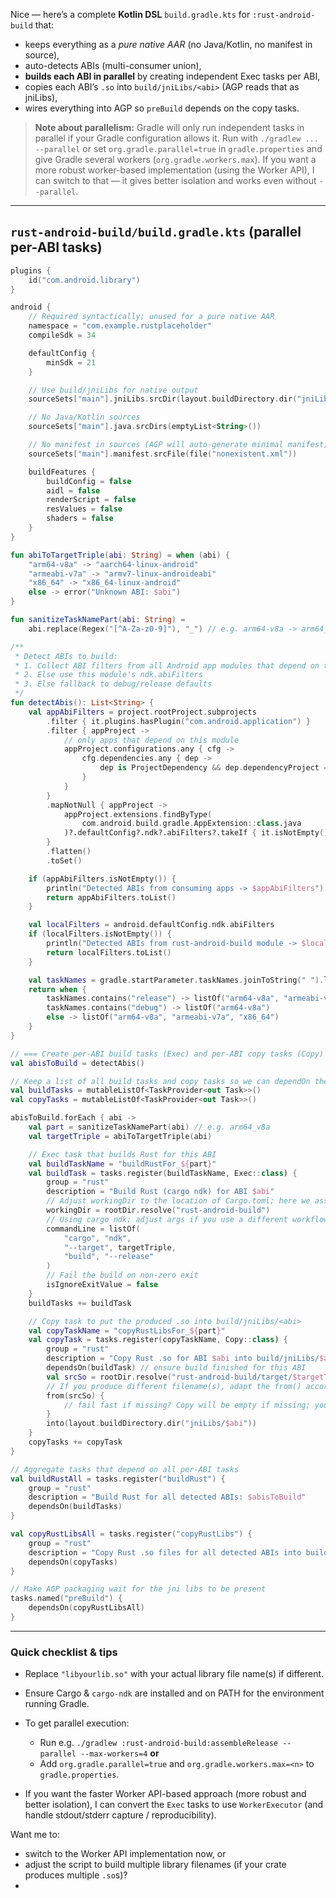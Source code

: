 Nice — here’s a complete **Kotlin DSL** `build.gradle.kts` for `:rust-android-build` that:

* keeps everything as a *pure native AAR* (no Java/Kotlin, no manifest in source),
* auto-detects ABIs (multi-consumer union),
* **builds each ABI in parallel** by creating independent Exec tasks per ABI,
* copies each ABI’s `.so` into `build/jniLibs/<abi>` (AGP reads that as jniLibs),
* wires everything into AGP so `preBuild` depends on the copy tasks.

> **Note about parallelism:** Gradle will only run independent tasks in parallel if your Gradle configuration allows it. Run with `./gradlew ... --parallel` or set `org.gradle.parallel=true` in `gradle.properties` and give Gradle several workers (`org.gradle.workers.max`). If you want a more robust worker-based implementation (using the Worker API), I can switch to that — it gives better isolation and works even without `--parallel`.

---

## `rust-android-build/build.gradle.kts` (parallel per-ABI tasks)

```kotlin
plugins {
    id("com.android.library")
}

android {
    // Required syntactically; unused for a pure native AAR
    namespace = "com.example.rustplaceholder"
    compileSdk = 34

    defaultConfig {
        minSdk = 21
    }

    // Use build/jniLibs for native output
    sourceSets["main"].jniLibs.srcDir(layout.buildDirectory.dir("jniLibs"))

    // No Java/Kotlin sources
    sourceSets["main"].java.srcDirs(emptyList<String>())

    // No manifest in sources (AGP will auto-generate minimal manifest)
    sourceSets["main"].manifest.srcFile(file("nonexistent.xml"))

    buildFeatures {
        buildConfig = false
        aidl = false
        renderScript = false
        resValues = false
        shaders = false
    }
}

fun abiToTargetTriple(abi: String) = when (abi) {
    "arm64-v8a" -> "aarch64-linux-android"
    "armeabi-v7a" -> "armv7-linux-androideabi"
    "x86_64" -> "x86_64-linux-android"
    else -> error("Unknown ABI: $abi")
}

fun sanitizeTaskNamePart(abi: String) =
    abi.replace(Regex("[^A-Za-z0-9]"), "_") // e.g. arm64-v8a -> arm64_v8a

/**
 * Detect ABIs to build:
 * 1. Collect ABI filters from all Android app modules that depend on this module (union)
 * 2. Else use this module's ndk.abiFilters
 * 3. Else fallback to debug/release defaults
 */
fun detectAbis(): List<String> {
    val appAbiFilters = project.rootProject.subprojects
        .filter { it.plugins.hasPlugin("com.android.application") }
        .filter { appProject ->
            // only apps that depend on this module
            appProject.configurations.any { cfg ->
                cfg.dependencies.any { dep ->
                    dep is ProjectDependency && dep.dependencyProject == project
                }
            }
        }
        .mapNotNull { appProject ->
            appProject.extensions.findByType(
                com.android.build.gradle.AppExtension::class.java
            )?.defaultConfig?.ndk?.abiFilters?.takeIf { it.isNotEmpty() }
        }
        .flatten()
        .toSet()

    if (appAbiFilters.isNotEmpty()) {
        println("Detected ABIs from consuming apps -> $appAbiFilters")
        return appAbiFilters.toList()
    }

    val localFilters = android.defaultConfig.ndk.abiFilters
    if (localFilters.isNotEmpty()) {
        println("Detected ABIs from rust-android-build module -> $localFilters")
        return localFilters.toList()
    }

    val taskNames = gradle.startParameter.taskNames.joinToString(" ").lowercase()
    return when {
        taskNames.contains("release") -> listOf("arm64-v8a", "armeabi-v7a", "x86_64")
        taskNames.contains("debug") -> listOf("arm64-v8a")
        else -> listOf("arm64-v8a", "armeabi-v7a", "x86_64")
    }
}

// === Create per-ABI build tasks (Exec) and per-ABI copy tasks (Copy) ===
val abisToBuild = detectAbis()

// Keep a list of all build tasks and copy tasks so we can dependOn them as a group
val buildTasks = mutableListOf<TaskProvider<out Task>>()
val copyTasks = mutableListOf<TaskProvider<out Task>>()

abisToBuild.forEach { abi ->
    val part = sanitizeTaskNamePart(abi) // e.g. arm64_v8a
    val targetTriple = abiToTargetTriple(abi)

    // Exec task that builds Rust for this ABI
    val buildTaskName = "buildRustFor_${part}"
    val buildTask = tasks.register(buildTaskName, Exec::class) {
        group = "rust"
        description = "Build Rust (cargo ndk) for ABI $abi"
        // Adjust workingDir to the location of Cargo.toml; here we assume project root has rust dir
        workingDir = rootDir.resolve("rust-android-build")
        // Using cargo ndk; adjust args if you use a different workflow/script
        commandLine = listOf(
            "cargo", "ndk",
            "--target", targetTriple,
            "build", "--release"
        )
        // Fail the build on non-zero exit
        isIgnoreExitValue = false
    }
    buildTasks += buildTask

    // Copy task to put the produced .so into build/jniLibs/<abi>
    val copyTaskName = "copyRustLibsFor_${part}"
    val copyTask = tasks.register(copyTaskName, Copy::class) {
        group = "rust"
        description = "Copy Rust .so for ABI $abi into build/jniLibs/$abi"
        dependsOn(buildTask) // ensure build finished for this ABI
        val srcSo = rootDir.resolve("rust-android-build/target/$targetTriple/release/libyourlib.so")
        // If you produce different filename(s), adapt the from() accordingly
        from(srcSo) {
            // fail fast if missing? Copy will be empty if missing; you might want to check existence
        }
        into(layout.buildDirectory.dir("jniLibs/$abi"))
    }
    copyTasks += copyTask
}

// Aggregate tasks that depend on all per-ABI tasks
val buildRustAll = tasks.register("buildRust") {
    group = "rust"
    description = "Build Rust for all detected ABIs: $abisToBuild"
    dependsOn(buildTasks)
}

val copyRustLibsAll = tasks.register("copyRustLibs") {
    group = "rust"
    description = "Copy Rust .so files for all detected ABIs into build/jniLibs/"
    dependsOn(copyTasks)
}

// Make AGP packaging wait for the jni libs to be present
tasks.named("preBuild") {
    dependsOn(copyRustLibsAll)
}
```

---

### Quick checklist & tips

* Replace `"libyourlib.so"` with your actual library file name(s) if different.
* Ensure Cargo & `cargo-ndk` are installed and on PATH for the environment running Gradle.
* To get parallel execution:

  * Run e.g. `./gradlew :rust-android-build:assembleRelease --parallel --max-workers=4` **or**
  * Add `org.gradle.parallel=true` and `org.gradle.workers.max=<n>` to `gradle.properties`.
* If you want the faster Worker API-based approach (more robust and better isolation), I can convert the `Exec` tasks to use `WorkerExecutor` (and handle stdout/stderr capture / reproducibility).

Want me to:

* switch to the Worker API implementation now, or
* adjust the script to build multiple library filenames (if your crate produces multiple `.so`s)?
* 
